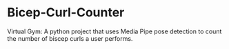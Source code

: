 # Bicep-Curl-Counter
Virtual Gym:
A python project that uses Media Pipe pose detection to count the number of biscep curls a user performs.
